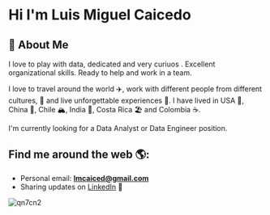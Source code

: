 # Hi I'm Luis Miguel Caicedo 

## 🚀 About Me
I love to play with data, dedicated and very curiuos . Excellent organizational skills. Ready to help and work in a team.

I love to travel around the world ✈️, work with different people from different cultures, 🍝 and live unforgettable experiences 🍻.
I have lived in USA 🗽, China 🍊, Chile 🏔️, India 🚆, Costa Rica 🏖️ and Colombia ☕.

I'm currently looking for a Data Analyst or Data Engineer position.

## Find me around the web 🌎:
- Personal email: **lmcaiced@gmail.com**
- Sharing updates on <a href="https://www.linkedin.com/in/lmcaiced/">LinkedIn</a> 💼

![qn7cn2](https://user-images.githubusercontent.com/89747788/188034992-44b197d1-482d-4dbf-b3e2-63885a885cd0.gif)
